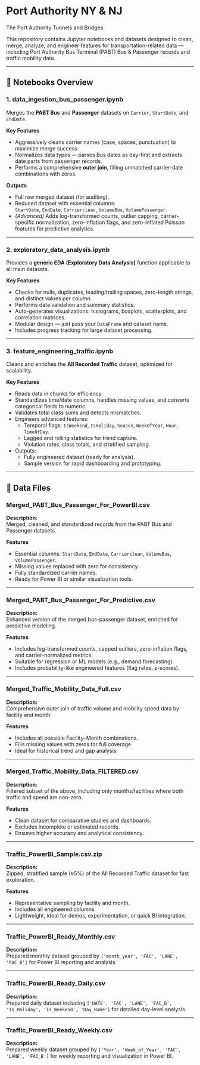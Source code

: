 # Port Authority NY & NJ
The Port Authority Tunnels and Bridges

This repository contains Jupyter notebooks and datasets designed to clean, merge, analyze, and engineer features for transportation-related data — including Port Authority Bus Terminal (PABT) Bus & Passenger records and traffic mobility data.

---

## 📓 Notebooks Overview

### **1. data_ingestion_bus_passenger.ipynb**
Merges the **PABT Bus** and **Passenger** datasets on `Carrier`, `StartDate`, and `EndDate`.

**Key Features**
- Aggressively cleans carrier names (case, spaces, punctuation) to maximize merge success.  
- Normalizes data types — parses Bus dates as day-first and extracts date parts from passenger records.  
- Performs a comprehensive **outer join**, filling unmatched carrier-date combinations with zeros.  

**Outputs**
- Full raw merged dataset (for auditing).  
- Reduced dataset with essential columns:  
  `StartDate`, `EndDate`, `Carrierclean`, `VolumeBus`, `VolumePassenger`.  
- *(Advanced)* Adds log-transformed counts, outlier capping, carrier-specific normalization, zero-inflation flags, and zero-inflated Poisson features for predictive analytics.

---

### **2. exploratory_data_analysis.ipynb**
Provides a **generic EDA (Exploratory Data Analysis)** function applicable to all main datasets.

**Key Features**
- Checks for nulls, duplicates, leading/trailing spaces, zero-length strings, and distinct values per column.  
- Performs data validation and summary statistics.  
- Auto-generates visualizations: histograms, boxplots, scatterplots, and correlation matrices.  
- Modular design — just pass your `DataFrame` and dataset name.  
- Includes progress tracking for large dataset processing.

---

### **3. feature_engineering_traffic.ipynb**
Cleans and enriches the **All Recorded Traffic** dataset, optimized for scalability.

**Key Features**
- Reads data in chunks for efficiency.  
- Standardizes time/date columns, handles missing values, and converts categorical fields to numeric.  
- Validates total class sums and detects mismatches.  
- Engineers advanced features:
  - Temporal flags: `IsWeekend`, `IsHoliday`, `Season`, `WeekOfYear`, `Hour`, `TimeOfDay`.  
  - Lagged and rolling statistics for trend capture.  
  - Violation rates, class totals, and stratified sampling.  
- Outputs:
  - Fully engineered dataset (ready for analysis).  
  - Sample version for rapid dashboarding and prototyping.  

---

## 📁 Data Files

### **Merged_PABT_Bus_Passenger_For_PowerBI.csv**
**Description:**  
Merged, cleaned, and standardized records from the PABT Bus and Passenger datasets.  

**Features**
- Essential columns: `StartDate`, `EndDate`, `Carrierclean`, `VolumeBus`, `VolumePassenger`.  
- Missing values replaced with zero for consistency.  
- Fully standardized carrier names.  
- Ready for Power BI or similar visualization tools.

---

### **Merged_PABT_Bus_Passenger_For_Predictive.csv**
**Description:**  
Enhanced version of the merged bus-passenger dataset, enriched for predictive modeling.

**Features**
- Includes log-transformed counts, capped outliers, zero-inflation flags, and carrier-normalized metrics.  
- Suitable for regression or ML models (e.g., demand forecasting).  
- Includes probability-like engineered features (flag rates, z-scores).

---

### **Merged_Traffic_Mobility_Data_Full.csv**
**Description:**  
Comprehensive outer join of traffic volume and mobility speed data by facility and month.

**Features**
- Includes all possible Facility–Month combinations.  
- Fills missing values with zeros for full coverage.  
- Ideal for historical trend and gap analysis.

---

### **Merged_Traffic_Mobility_Data_FILTERED.csv**
**Description:**  
Filtered subset of the above, including only months/facilities where both traffic and speed are non-zero.

**Features**
- Clean dataset for comparative studies and dashboards.  
- Excludes incomplete or estimated records.  
- Ensures higher accuracy and analytical consistency.

---

### **Traffic_PowerBI_Sample.csv.zip**
**Description:**  
Zipped, stratified sample (≈5%) of the All Recorded Traffic dataset for fast exploration.

**Features**
- Representative sampling by facility and month.  
- Includes all engineered columns.  
- Lightweight, ideal for demos, experimentation, or quick BI integration.

---

### **Traffic_PowerBI_Ready_Monthly.csv**
**Description:**  
Prepared monthly dataset grouped by `['month_year', 'FAC', 'LANE', 'FAC_B']` for Power BI reporting and analysis.

---

### **Traffic_PowerBI_Ready_Daily.csv**
**Description:**  
Prepared daily dataset including `['DATE', 'FAC', 'LANE', 'FAC_B', 'Is_Holiday', 'Is_Weekend', 'Day_Name']` for detailed day-level analysis.

---

### **Traffic_PowerBI_Ready_Weekly.csv**
**Description:**  
Prepared weekly dataset grouped by `['Year', 'Week_of_Year', 'FAC', 'LANE', 'FAC_B']` for weekly reporting and visualization in Power BI.

